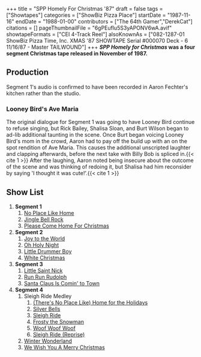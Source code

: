 +++
title = "SPP Homely For Christmas '87"
draft = false
tags = ["Showtapes"]
categories = ["ShowBiz Pizza Place"]
startDate = "1987-11-16"
endDate = "1988-01-00"
contributors = ["The 64th Gamer","DerekCat"]
citations = []
pageThumbnailFile = "6gPEuflu5S3yAPONV6wA.avif"
showtapeFormats = ["CEI 4-Track Reel"]
alsoKnownAs = ["082-1287-01 ShowBiz Pizza Time, Inc. XMAS '87 SHOWTAPE Serial #000070 Deck - 6 11/16/87 - Master TAILWOUND"]
+++
***SPP Homely for Christmas* was a four segment Christmas tape released in November of 1987.**

## Production

Segment 1's audio is confirmed to have been recorded in Aaron Fechter's kitchen rather than the studio.

### Looney Bird's Ave Maria

The original dialogue for Segment 1 was going to have Looney Bird continue to refuse singing, but Rick Bailey, Shalisa Sloan, and Burt Wilson began to ad-lib additional taunting in the scene. Once Burt began voicing Looney Bird's mom in the crowd, Aaron had to pay off the build up with an on the spot rendition of Ave Maria. This causes the additional unscripted laughter and clapping afterwards, before the next take with Billy Bob is spliced in.{{< cite 1 >}}
After the laughing, Aaron noted being insecure about the outcome of the scene and was thinking of redoing it, but Shalisa had him reconsider by saying 'I thought it was cute!'.{{< cite 1 >}}

## Show List

1.  **Segment 1**
    1.  [No Place Like Home](https://en.wikipedia.org/wiki/That_Christmas_Feeling)
    2.  [Jingle Bell Rock](https://en.wikipedia.org/wiki/Jingle_Bell_Rock)
    3.  [Please Come Home For Christmas](https://en.wikipedia.org/wiki/Please_Come_Home_for_Christmas)
2.  **Segment 2**
    1.  [Joy to the World](https://en.wikipedia.org/wiki/Joy_to_the_World)
    2.  [Oh Holy Night](https://en.wikipedia.org/wiki/O_Holy_Night)
    3.  [Little Drummer Boy](https://en.wikipedia.org/wiki/The_Little_Drummer_Boy)
    4.  [White Christmas](https://en.wikipedia.org/wiki/White_Christmas_(song))
3.  **Segment 3**
    1.  [Little Saint Nick](https://en.wikipedia.org/wiki/Little_Saint_Nick)
    2.  [Run Run Rudolph](https://en.wikipedia.org/wiki/Run_Rudolph_Run)
    3.  [Santa Claus Is Comin' to Town](https://en.wikipedia.org/wiki/Santa_Claus_Is_Comin%27_to_Town)
4.  **Segment 4**
    1.  Sleigh Ride Medley
        1.  [(There's No Place Like) Home for the Holidays](https://en.wikipedia.org/wiki/Home_for_the_Holidays_(song))
        2.  [Silver Bells](https://en.wikipedia.org/wiki/Silver_Bells)
        3.  [Sleigh Ride](https://en.wikipedia.org/wiki/A_Christmas_Gift_for_You_from_Phil_Spector)
        4.  [Frosty the Snowman](https://en.wikipedia.org/wiki/Frosty_the_Snowman)
        5.  [Woof Woof Woof](https://en.wikipedia.org/wiki/The_Singing_Dogs)
        6.  [Sleigh Ride (Reprise)](https://en.wikipedia.org/wiki/A_Christmas_Gift_for_You_from_Phil_Spector)
    2.  [Winter Wonderland](https://en.wikipedia.org/wiki/Winter_Wonderland)
    3.  [We Wish You A Merry Christmas](https://en.wikipedia.org/wiki/We_Wish_You_a_Merry_Christmas)
